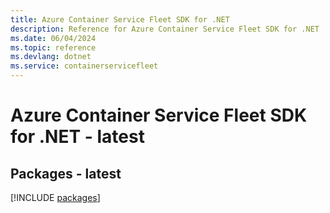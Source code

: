 ```yaml
---
title: Azure Container Service Fleet SDK for .NET
description: Reference for Azure Container Service Fleet SDK for .NET
ms.date: 06/04/2024
ms.topic: reference
ms.devlang: dotnet
ms.service: containerservicefleet
---
```

# Azure Container Service Fleet SDK for .NET - latest
## Packages - latest
[!INCLUDE [packages](container-service-fleet-index.md)]